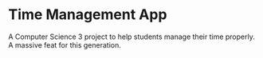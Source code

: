 # Time Management App
A Computer Science 3 project to help students manage their time properly. A massive feat for this generation.

